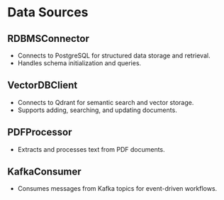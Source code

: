 # Data Sources

## RDBMSConnector
- Connects to PostgreSQL for structured data storage and retrieval.
- Handles schema initialization and queries.

## VectorDBClient
- Connects to Qdrant for semantic search and vector storage.
- Supports adding, searching, and updating documents.

## PDFProcessor
- Extracts and processes text from PDF documents.

## KafkaConsumer
- Consumes messages from Kafka topics for event-driven workflows.
